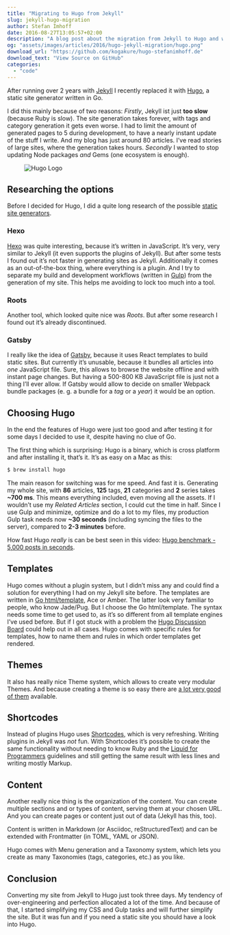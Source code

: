 ```yaml
---
title: "Migrating to Hugo from Jekyll"
slug: jekyll-hugo-migration
author: Stefan Imhoff
date: 2016-08-27T13:05:57+02:00
description: "A blog post about the migration from Jekyll to Hugo and why it’s worth to try out Hugo."
og: "assets/images/articles/2016/hugo-jekyll-migration/hugo.png"
download_url: "https://github.com/kogakure/hugo-stefanimhoff.de"
download_text: "View Source on GitHub"
categories:
  - "code"
---
```


After running over 2 years with [Jekyll](https://jekyllrb.com/) I recently replaced it with [Hugo](https://gohugo.io/), a static site generator written in Go.

I did this mainly because of two reasons: _Firstly_, Jekyll ist just **too slow** (because Ruby is slow). The site generation takes forever, with tags and category generation it gets even worse. I had to limit the amount of generated pages to 5 during development, to have a nearly instant update of the stuff I write. And my blog has just around 80 articles. I’ve read stories of large sites, where the generation takes hours. _Secondly_ I wanted to stop updating Node packages _and_ Gems (one ecosystem is enough).

<figure class="image-figure image-figure-noborder">
  <img src="/assets/images/articles/2016/jekyll-hugo-migration/hugo.png" alt="Hugo Logo">
</figure>

## Researching the options

Before I decided for Hugo, I did a quite long research of the possible [static site generators](https://www.staticgen.com/).

### Hexo

[Hexo](https://hexo.io/) was quite interesting, because it’s written in JavaScript. It’s very, very similar to Jekyll (it even supports the plugins of Jekyll). But after some tests I found out it’s not faster in generating sites as Jekyll. Additionally it comes as an out-of-the-box thing, where everything is a plugin. And I try to separate my build and development workflows (written in [Gulp](/series/gulp/)) from the generation of my site. This helps me avoiding to lock too much into a tool.

### Roots

Another tool, which looked quite nice was _Roots_. But after some research I found out it’s already discontinued.

### Gatsby

I really like the idea of [Gatsby](https://github.com/gatsbyjs/gatsby), because it uses React templates to build static sites. But currently it’s unusable, because it bundles all articles into _one_ JavaScript file. Sure, this allows to browse the website offline and with instant page changes. But having a 500-800 KB JavaScript file is just not a thing I’ll ever allow. If Gatsby would allow to decide on smaller Webpack bundle packages (e. g. a bundle for a _tag_ or a _year_) it would be an option.

## Choosing Hugo

In the end the features of Hugo were just too good and after testing it for some days I decided to use it, despite having no clue of Go.

The first thing which is surprising: Hugo is a binary, which is cross platform and after installing it, that’s it. It’s as easy on a Mac as this:

```bash
$ brew install hugo
```

The main reason for switching was for me speed. And fast it is. Generating my whole site, with **86** articles, **125** tags, **21** categories and **2** series takes **~700 ms**. This means everything included, even moving all the assets. If I wouldn’t use my _Related Articles_ section, I could cut the time in half. Since I use Gulp and minimize, optimize and do a lot to my files, my production Gulp task needs now **~30 seconds** (including syncing the files to the server), compared to **2-3 minutes** before.

How fast Hugo _really_ is can be best seen in this video: [Hugo benchmark - 5,000 posts in seconds](https://www.youtube.com/watch?v=CdiDYZ51a2o).

## Templates

Hugo comes without a plugin system, but I didn’t miss any and could find a solution for everything I had on my Jekyll site before. The templates are written in [Go html/template](https://golang.org/pkg/html/template/), Ace or Amber. The latter look very familiar to people, who know Jade/Pug. But I choose the Go html/template. The syntax needs some time to get used to, as it’s so different from all template engines I’ve used before. But if I got stuck with a problem the [Hugo Discussion Board](https://discourse.gohugo.io) could help out in all cases. Hugo comes with specific rules for templates, how to name them and rules in which order templates get rendered.

## Themes

It also has really nice Theme system, which allows to create very modular Themes. And because creating a theme is so easy there are [a lot very good of them](https://themes.gohugo.io/) available.

## Shortcodes

Instead of plugins Hugo uses [Shortcodes](https://gohugo.io/content-management/shortcodes), which is very refreshing. Writing plugins in Jekyll was _not_ fun. With Shortcodes it’s possible to create the same functionality without needing to know Ruby and the [Liquid for Programmers](https://github.com/Shopify/liquid/wiki/Liquid-for-Programmers) guidelines and still getting the same result with less lines and writing mostly Markup.

## Content

Another really nice thing is the organization of the content. You can create multiple sections and or types of content, serving them at your chosen URL. And you can create pages or content just out of data (Jekyll has this, too).

Content is written in Markdown (or Asciidoc, reStructuredText) and can be extended with Frontmatter (in TOML, YAML or JSON).

Hugo comes with Menu generation and a Taxonomy system, which lets you create as many Taxonomies (tags, categories, etc.) as you like.

## Conclusion

Converting my site from Jekyll to Hugo just took three days. My tendency of over-engineering and perfection allocated a lot of the time. And because of that, I started simplifying my CSS and Gulp tasks and will further simplify the site. But it was fun and if you need a static site you should have a look into Hugo.
